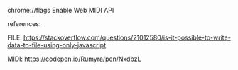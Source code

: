 chrome://flags
Enable Web MIDI API

references: 

FILE: https://stackoverflow.com/questions/21012580/is-it-possible-to-write-data-to-file-using-only-javascript

MIDI: https://codepen.io/Rumyra/pen/NxdbzL

